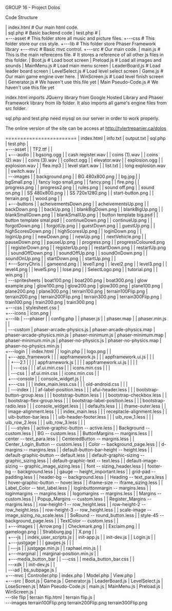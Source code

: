 GROUP 16 - Project Dolos

Code Structure

|   index.html      # Our main html code.    
|   sql.php         # Basic backend code
|   test.php        #
|   
+---asset           # This folder store all music and picture files.
+---css             # This folder store our css style.
+---lib             # This folder store Phaser Framework library
+---mvc             # Basic mvc control.
+---src             # Our main code.
|       main.js                 # This is the main referecens file. 
                                # It stores a reference of all other js files in this folder.
|       Boot.js                 # Load boot screen
|       Preload.js              # Load all images and sounds
|       MainMenu.js             # Load main menu screen
|       LeaderBoard.js          # Load leader board screen
|       LevelSelect.js          # Load level select screen
|       Game.js                 # Our main game engine over here.
|       WinScreen.js            # Load level finish screen        
|       Generator.js            # We haven't use this file yet
|       Main Pseudo-Code.js     # We haven't use this file yet


index.html imports JQuerry library from Google Hosted Library and Phaser Framework library from lib folder.
It also imports all game's engine files from src folder.

sql.php and test.php need mysql on our server in order to work properly.

The online version of the site can be access at http://tylertrepanier.ca/dolos

========================
|   index.html
|   info.txt
|   output.txt
|   sql.php
|   test.php
|   
+---asset
|   |   TF2.ttf
|   |   
|   +---audio
|   |       bgsong.ogg
|   |       cash register.wav
|   |       coins (1).wav
|   |       coins (2).wav
|   |       coins (3).wav
|   |       collect.ogg
|   |       elevator.wav
|   |       explosion.ogg
|   |       explosion.wav
|   |       flea.mp3
|   |       level start.wav
|   |       list.txt
|   |       long explosion.wav
|   |       switch.wav
|   |       
|   \---images
|       |   background.png
|       |   BG 480x800.png
|       |   bg.jpg
|       |   bgSmall.png
|       |   fancy logo small.png
|       |   fancy.png
|       |   fire.png
|       |   progress.png
|       |   progress2.png
|       |   rules.png
|       |   sound off.png
|       |   sound on.png
|       |   SS 480x800.png
|       |   SS 720x1280.png
|       |   start-button.png
|       |   terrain.png
|       |   wood.png
|       |   
|       +---buttons
|       |       acheivementsDown.png
|       |       acheivementsUp.png
|       |       backDown.png
|       |       backUp.png
|       |       blankBigDown.png
|       |       blankBigUp.png
|       |       blankSmallDown.png
|       |       blankSmallUp.png
|       |       button template big.psd
|       |       button template smal.psd
|       |       continueDown.png
|       |       continueUp.png
|       |       forgotDown.png
|       |       forgotUp.png
|       |       guestDown.png
|       |       guestUp.png
|       |       highScoresDown.png
|       |       highScoresUp.png
|       |       loginDown.png
|       |       loginUp.png
|       |       newDown.png
|       |       newUp.png
|       |       nextVehicle.png
|       |       pauseDown.png
|       |       pauseUp.png
|       |       progress.png
|       |       progressColoured.png
|       |       registerDown.png
|       |       registerUp.png
|       |       restartDown.png
|       |       restartUp.png
|       |       soundOffDown.png
|       |       soundOffUp.png
|       |       soundOnDown.png
|       |       soundOnUp.png
|       |       startDown.png
|       |       startUp.png
|       |       
|       +---SorryChris
|       |       gameend.png
|       |       level1.png
|       |       level2.png
|       |       level3.png
|       |       level4.png
|       |       level5.png
|       |       lose.png
|       |       SelectLogo.png
|       |       tutorial.png
|       |       win.png
|       |       
|       \---spritesheets
|               boat100.png
|               boat200.png
|               boat300.png
|               glow example.png
|               glow100.png
|               glow200.png
|               glow300.png
|               plane100.png
|               plane200.png
|               plane300.png
|               terrain100.png
|               terrain100Flip.png
|               terrain200.png
|               terrain200Flip.png
|               terrain300.png
|               terrain300Flip.png
|               train100.png
|               train200.png
|               train300.png
|               
+---css
|       stylesheet.css
|       
+---icons
|       icon.png
|       
+---lib
|   \---phaser
|       |   config.php
|       |   phaser.js
|       |   phaser.map
|       |   phaser.min.js
|       |   
|       \---custom
|               phaser-arcade-physics.js
|               phaser-arcade-physics.map
|               phaser-arcade-physics.min.js
|               phaser-minimum.js
|               phaser-minimum.map
|               phaser-minimum.min.js
|               phaser-no-physics.js
|               phaser-no-physics.map
|               phaser-no-physics.min.js
|               
+---login
|   |   index.html
|   |   login.php
|   |   logo.png
|   |   
|   +---app_framework
|   |   |   appframework.js
|   |   |   appframework.ui.js
|   |   |   
|   |   +---2.1
|   |   |   |   appframework.js
|   |   |   |   appframework.ui.js
|   |   |   |   
|   |   |   \---css
|   |   |           af.ui.min.css
|   |   |           icons.min.css
|   |   |           
|   |   \---css
|   |           af.ui.min.css
|   |           icons.min.css
|   |           
|   +---console
|   |       console_widget.js
|   |       
|   +---css
|   |   |   index_main.less.css
|   |   |   old-android.css
|   |   |   
|   |   \---index
|   |       |   af-label-position.less
|   |       |   afui-header.less
|   |       |   bootstrap-button-group.less
|   |       |   bootstrap-button.less
|   |       |   bootstrap-checkbox.less
|   |       |   bootstrap-flex-group.less
|   |       |   bootstrap-label-position.less
|   |       |   bootstrap-radio.less
|   |       |   console_widget.less
|   |       |   defaults.less
|   |       |   iframe-outer.less
|   |       |   image-alignment.less
|   |       |   index_main.less
|   |       |   receptacle-alignment.less
|   |       |   uib-button-bar.less
|   |       |   uib-header-footer.less
|   |       |   uib_row_1.less
|   |       |   uib_row_2.less
|   |       |   uib_row_3.less
|   |       |   
|   |       \---styles
|   |               active-graphic-button -- active.less
|   |               Background -- custom.less
|   |               BG -- custom.less
|   |               ButtonMargins -- margins.less
|   |               center -- text_para.less
|   |               CenteredButton -- margins.less
|   |               Center_Login_Button -- custom.less
|   |               Color -- background_page.less
|   |               d-margins -- margins.less
|   |               default-button-bar-height -- height.less
|   |               default-graphic-button -- default.less
|   |               default-graphic-sizing -- graphic_sizing.less
|   |               default-graphic-text -- text.less
|   |               default-image-sizing -- graphic_image_sizing.less
|   |               font -- sizing_header.less
|   |               footer-bg -- background.less
|   |               gauge -- height_important.less
|   |               grid-pad -- padding.less
|   |               header-bg -- background.less
|   |               Heading -- text_para.less
|   |               hover-graphic-button -- hover.less
|   |               iframe-size -- iframe_sizing.less
|   |               Label_Color -- text_label.less
|   |               loginbuttonmargin -- margins.less
|   |               loginmargins -- margins.less
|   |               logomargins -- margins.less
|   |               Margins -- custom.less
|   |               Popup_Margins -- custom.less
|   |               Register_Margins -- margins.less
|   |               row-height-1 -- row_height.less
|   |               row-height-2 -- row_height.less
|   |               row-height-3 -- row_height.less
|   |               scale-image -- image_sizing_no_scale.less
|   |               SoRound -- round_button.less
|   |               style-45 -- background_page.less
|   |               TextColor -- custom.less
|   |               
|   +---images
|   |       Arrow.png
|   |       Checkmark.png
|   |       Exclaim.png
|   |       gamelogo.png
|   |       Strabburg.jpg
|   |       X.png
|   |       
|   +---js
|   |       index_user_scripts.js
|   |       init-app.js
|   |       init-dev.js
|   |       Login.js
|   |       
|   +---justgage
|   |   |   gauges.js
|   |   |   
|   |   \---js
|   |           justgage.min.js
|   |           raphael.min.js
|   |           
|   +---marginal
|   |       marginal-position.min.js
|   |       
|   +---media_button_bar
|   |   \---css
|   |           media_button_bar.css
|   |           
|   \---xdk
|       |   init-dev.js
|       |   
|       \---ad
|               bs_subpage.js
|               
+---mvc
|       Controller.php
|       index.php
|       Model.php
|       View.php
|       
+---src
|       Boot.js
|       Game.js
|       Generator.js
|       LeaderBoard.js
|       LevelSelect.js
|       LoseScreen.js
|       Main Pseudo-Code.js
|       main.js
|       MainMenu.js
|       Preload.js
|       WinScreen.js
|       
\---tile flip
    |   terrain flip.html
    |   terrain flip.js
    |   
    \---images
            terrain100Flip.png
            terrain200Flip.png
            terrain300Flip.png
            
